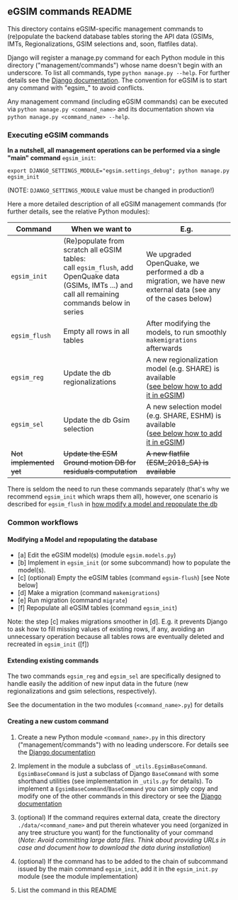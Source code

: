 ## eGSIM commands README

This directory contains eGSIM-specific management commands to (re)populate
the backend database tables storing the API data (GSIMs, IMTs,
Regionalizations, GSIM selections and, soon, flatfiles data).

Django will register a manage.py command for each Python module in this
directory ("management/commands") whose name doesn't begin with an underscore.
To list all commands, type `python manage.py --help`. For further details
see the [Django documentation](https://docs.djangoproject.com/en/2.2/howto/custom-management-commands/).
The convention for eGSIM is to start any command with "egsim_" to avoid conflicts.

Any management command (including eGSIM commands) can be executed via
`python manage.py <command_name>` and its documentation shown via
`python manage.py <command_name> --help`.

### Executing eGSIM commands

**In a nutshell, all management operations can be performed via a single "main"
command** `egsim_init`:
```
export DJANGO_SETTINGS_MODULE="egsim.settings_debug"; python manage.py egsim_init
```
(NOTE: `DJANGO_SETTINGS_MODULE` value must be changed in production!)

Here a more detailed description of all eGSIM management commands (for further
details, see the relative Python modules):

Command | When we want to | E.g.
--- | --- | ---
`egsim_init` | (Re)populate from scratch all eGSIM tables:<br/>call `egsim_flush`, add OpenQuake data (GSIMs, IMTs ...) and call all remaining commands below in series | We upgraded OpenQuake, we performed a db a migration, we have new external data (see any of the cases below)
`egsim_flush` | Empty all rows in all tables | After modifying the models, to run smoothly `makemigrations` afterwards
`egsim_reg` | Update the db regionalizations | A new regionalization model (e.g. SHARE) is available<br/>([see below how to add it in eGSIM](#Extending-existing-commands))
`egsim_sel` | Update the db Gsim selection | A new selection model (e.g. SHARE, ESHM) is available<br/>([see below how to add it in eGSIM](#Extending-existing-commands))
~~Not implemented yet~~ | ~~Update the ESM Ground motion DB for residuals computation~~ | ~~A new flatfile (ESM_2018_SA) is available~~

There is seldom the need to run these commands separately (that's why we recommend
`egsim_init` which wraps them all), however, one scenario is described  for `egsim_flush` in 
[how modify a model and repopulate the db](#Modifying-a-Model-class-and-repopulating-the-database)

### Common workflows

#### Modifying a Model and repopulating the database

- [a] Edit the eGSIM model(s) (module `egsim.models.py`)
- [b] Implement in `egsim_init` (or some subcommand) how to populate the model(s).
- [c] (optional) Empty the eGSIM tables (command `egsim-flush`) [see Note below]
- [d] Make a migration (command `makemigrations`)
- [e] Run migration (command `migrate`)
- [f] Repopulate all eGSIM tables (command `egsim_init`)

Note: the step [c] makes migrations smoother in [d]. E.g. it prevents Django to ask
how to fill missing values of existing rows, if any, avoiding an unnecessary operation
because all tables rows are eventually deleted and recreated in `egsim_init` ([f])

#### Extending existing commands

The two commands `egsim_reg` and `egsim_sel` are specifically designed to handle
easily the addition of new input data in the future (new regionalizations and
gsim selections, respectively).

See the documentation in the two modules (`<command_name>.py`) for details

#### Creating a new custom command

1. Create a new Python module `<command_name>.py`
   in this directory ("management/commands") with no leading
   underscore. For details see  the [Django documentation](
   https://docs.djangoproject.com/en/2.2/howto/custom-management-commands/)
   
2. Implement in the module a subclass of `_utils.EgsimBaseCommand`.
   `EgsimBaseCommand` is just a subclass of Django `BaseCommand`
   with some shorthand utilities (see implementation in `_utils.py` for details).
   To implement a `EgsimBaseCommand`/`BaseCommand` you can simply copy and
   modify one of the other commands in this directory or see the [Django documentation](
   https://docs.djangoproject.com/en/2.2/howto/custom-management-commands/)

3. (optional) If the command requires external data, create the
   directory `./data/<command_name>` and put therein whatever you
   need (organized in any tree structure you want) for the functionality of
   your command (*Note: Avoid committing large data files.
   Think about providing URLs in case and document how to download the data
   during installation*)

4. (optional) If the command has to be added to the chain of
   subcommand issued by the main command `egsim_init`, add it
   in the `egsim_init.py` module (see the module implementation) 
    
5. List the command in this README

